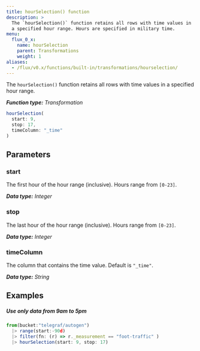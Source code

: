 ```yaml
---
title: hourSelection() function
description: >
  The `hourSelection()` function retains all rows with time values in
  a specified hour range. Hours are specified in military time.
menu:
  flux_0_x:
    name: hourSelection
    parent: Transformations
    weight: 1
aliases:
  - /flux/v0.x/functions/built-in/transformations/hourselection/
---
```


The `hourSelection()` function retains all rows with time values in a specified hour range.

_**Function type:** Transformation_  

```js
hourSelection(
  start: 9,
  stop: 17,
  timeColumn: "_time"
)
```

## Parameters

### start
The first hour of the hour range (inclusive).
Hours range from `[0-23]`.

_**Data type:** Integer_

### stop
The last hour of the hour range (inclusive).
Hours range from `[0-23]`.

_**Data type:** Integer_

### timeColumn
The column that contains the time value.
Default is `"_time"`.

_**Data type:** String_

## Examples

##### Use only data from 9am to 5pm
```js
from(bucket:"telegraf/autogen")
  |> range(start:-90d)
  |> filter(fn: (r) => r._measurement == "foot-traffic" )
  |> hourSelection(start: 9, stop: 17)
```
